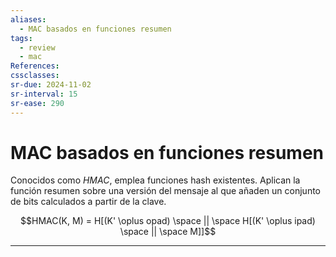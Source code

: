 ```yaml
---
aliases:
  - MAC basados en funciones resumen
tags:
  - review
  - mac
References: 
cssclasses:
sr-due: 2024-11-02
sr-interval: 15
sr-ease: 290
---
```

# MAC basados en funciones resumen

Conocidos como *HMAC*, emplea funciones hash existentes. Aplican la función resumen sobre una versión del mensaje al que añaden un conjunto de bits calculados a partir de la clave.

$$HMAC(K, M) = H[(K' \oplus opad) \space || \space H[(K' \oplus ipad) \space || \space M]]$$


***